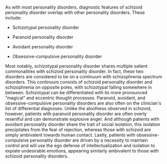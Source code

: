 As with most personality disorders, diagnostic features of schizoid personality disorder overlap with other personality disorders. These include:

- Schizotypal personality disorder

- Paranoid personality disorder

- Avoidant personality disorder

- Obsessive-compulsive personality disorder

Most notably, schizotypal personality disorder shares multiple salient commonalities with schizoid personality disorder. In fact, these two disorders are considered to be on a continuum with schizophrenia spectrum disorders. This continuum consists of schizoid personality disorder and schizophrenia on opposite poles, with schizotypal falling somewhere in between. Schizotypal can be differentiated with its more pronounced “magical” and eccentric thought processes. Paranoid, avoidant, and obsessive-compulsive personality disorders are also often on the clinician's list of differential diagnoses. Unlike the aloofness observed in schizoid, however, patients with paranoid personality disorder are often overly resentful and can demonstrate explosive anger. And although patients with avoidant personality disorder share the trait of social isolation, this isolation precipitates from the fear of rejection, whereas those with schizoid are simply ambivalent towards human contact. Lastly, patients with obsessive-compulsive personality disorder are driven by a necessity to maintain control and will use the ego defense of intellectualization and isolation to expiate undesirable emotions, appearing similarly ambivalent to those with schizoid personality disorders.